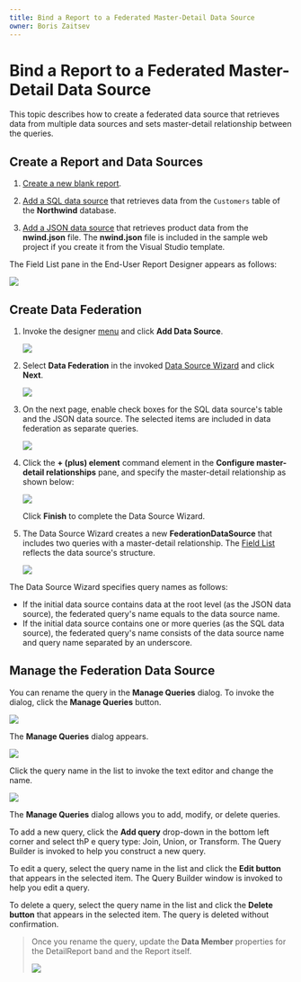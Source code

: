 ```yaml
---
title: Bind a Report to a Federated Master-Detail Data Source
owner: Boris Zaitsev
---
```

# Bind a Report to a Federated Master-Detail Data Source

This topic describes how to create a federated data source that retrieves data from multiple data sources and sets master-detail relationship between the queries.

## Create a Report and Data Sources

1. [Create a new blank report](../../../articles/report-designer/report-designer-tools/report-wizard/empty-report.md).

2. [Add a SQL data source](../../../articles/report-designer/bind-to-data/bind-a-report-to-a-database.md) that retrieves data from the `Customers` table of the **Northwind** database.

3. [Add a JSON data source](../../../articles/report-designer/bind-to-data/bind-a-report-to-json-data.md) that retrieves product data from the **nwind.json** file. The **nwind.json** file is included in the sample web project if you create it from the Visual Studio template.

The Field List pane in the End-User Report Designer appears as follows:

![](../../../images/eurd-web-federated-datasource-master-detail-field-list-before.png)

## Create Data Federation

1. Invoke the designer [menu](../report-designer-tools/menu.md) and click **Add Data Source**.

   ![](../../../images/eurd-web-data-source-menu.png) 


1. Select **Data Federation** in the invoked [Data Source Wizard](../report-designer-tools/data-source-wizard.md) and click **Next**.

    ![](../../../images/eurd-web-data-source-wizard-select-data-federation.png)

1.  On the next page, enable check boxes for the SQL data source's table and the JSON data source. The selected items are included in data federation as separate queries.

    ![](../../../images/eurd-web-data-federation-wizard-select-source-queries.png)

1. Click the **+ (plus) element** command element in the **Configure master-detail relationships** pane, and specify the master-detail relationship as shown below:

    ![](../../../images/eurd-web-data-federation-master-detail-relationship.png)
    
    Click **Finish** to complete the Data Source Wizard.

1. The Data Source Wizard creates a new **FederationDataSource** that includes two queries with a master-detail relationship. The [Field List](../../../articles/report-designer/report-designer-tools/ui-panels/field-list.md) reflects the data source's structure.

    ![](../../../images/eurd-web-data-federation-master-detail-field-list.png)

The Data Source Wizard specifies query names as follows:
* If the initial data source contains data at the root level (as the JSON data source), the federated query's name equals to the data source name.
* If the initial data source contains one or more queries (as the SQL data source), the federated query's name consists of the data source name and query name separated by an underscore.

## Manage the Federation Data Source

You can rename the query in the **Manage Queries** dialog. To invoke the dialog, click the **Manage Queries** button.

![](../../../images/eurd-web-data-federation-master-detail-rename-query.png)

The **Manage Queries** dialog appears.

![](../../../images/eurd-web-data-federation-master-detail-manage-queries-dialog.png)

Click the query name in the list to invoke the text editor and change the name.

![](../../../images/eurd-web-data-federation-master-detail-manage-queries-dialog-change-name.png)

The **Manage Queries** dialog allows you to add, modify, or delete queries.

To add a new query, click the **Add query** drop-down in the bottom left corner and select thP
e query type: Join, Union, or Transform. The Query Builder is invoked to help you construct a new query.

To edit a query, select the query name in the list and click the **Edit button** that appears in the selected item. The Query Builder window is invoked to help you edit a query.

To delete a query, select the query name in the list and click the **Delete button** that appears in the selected item. The query is deleted without confirmation.

> Once you rename the query, update the **Data Member** properties for the DetailReport band and the Report itself.
>
>![](../../../images/eurd-web-data-federation-detailreport-data-member-property.png)



